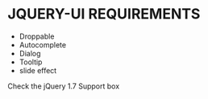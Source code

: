 # JQUERY-UI REQUIREMENTS
* Droppable
* Autocomplete
* Dialog
* Tooltip
* slide effect

Check the jQuery 1.7 Support box
